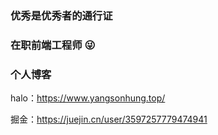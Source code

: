 ### 优秀是优秀者的通行证

<!--
**Yangson-Hung/Yangson-Hung** is a ✨ _special_ ✨ repository because its `README.md` (this file) appears on your GitHub profile.

Here are some ideas to get you started:

- 🔭 I’m currently working on ...
- 🌱 I’m currently learning ...
- 👯 I’m looking to collaborate on ...
- 🤔 I’m looking for help with ...
- 💬 Ask me about ...
- 📫 How to reach me: ...
- 😄 Pronouns: ...
- ⚡ Fun fact: ...
-->

### 在职前端工程师 😜

### 个人博客

halo：https://www.yangsonhung.top/

掘金：https://juejin.cn/user/3597257779474941
